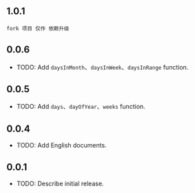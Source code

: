 ## 1.0.1
    fork 项目 仅作 依赖升级
## 0.0.6

- TODO: Add `daysInMonth`、`daysInWeek`、`daysInRange` function.

## 0.0.5

- TODO: Add `days`、`dayOfYear`、`weeks` function.

## 0.0.4

- TODO: Add English documents.

## 0.0.1

- TODO: Describe initial release.
